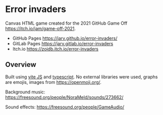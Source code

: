# Error invaders

Canvas HTML game created for the 2021 GitHub Game Off https://itch.io/jam/game-off-2021.

- GitHub Pages https://jarv.github.io/error-invaders/
- GitLab Pages https://jarv.gitlab.io/error-invaders
- Itch.io  https://zoidb.itch.io/error-invaders

## Overview

Built using [vite JS](https://vitejs.dev/) and [typescript](https://www.typescriptlang.org/).
No external libraries were used, graphs are emojis, images from https://openmoji.org/.

Background music: https://freesound.org/people/NoraMeld/sounds/273662/

Sound effects: https://freesound.org/people/GameAudio/

